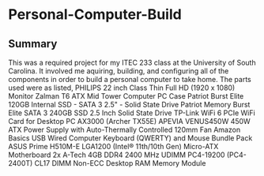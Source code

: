 # Personal-Computer-Build

## Summary

This was a required project for my ITEC 233 class at the University of South Carolina. It involved me aquiring, building, and configuring all of the components in order to build a personal computer to take home. The parts used were as listed, 
PHILIPS 22 inch Class Thin Full HD (1920 x 1080) Monitor
Zalman T6 ATX Mid Tower Computer PC Case
Patriot Burst Elite 120GB Internal SSD - SATA 3 2.5" - Solid State Drive
Patriot Memory Burst Elite SATA 3 240GB SSD 2.5 Inch Solid State Drive
TP-Link WiFi 6 PCIe WiFi Card for Desktop PC AX3000 (Archer TX55E)
APEVIA VENUS450W 450W ATX Power Supply with Auto-Thermally Controlled 120mm Fan
Amazon Basics USB Wired Computer Keyboard (QWERTY) and Mouse Bundle Pack
ASUS Prime H510M-E LGA1200 (Intel® 11th/10th Gen) Micro-ATX Motherboard
2x A-Tech 4GB DDR4 2400 MHz UDIMM PC4-19200 (PC4-2400T) CL17 DIMM Non-ECC Desktop RAM Memory Module
